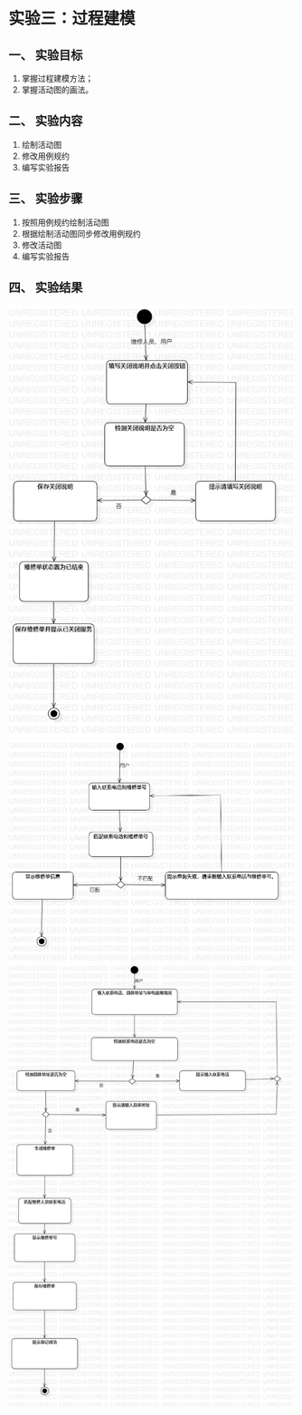 # 实验三：过程建模  

## 一、 实验目标  

1. 掌握过程建模方法；
2. 掌握活动图的画法。


## 二、 实验内容  

1. 绘制活动图
2. 修改用例规约
3. 编写实验报告

## 三、 实验步骤  

1. 按照用例规约绘制活动图
2. 根据绘制活动图同步修改用例规约
3. 修改活动图
4. 编写实验报告

## 四、 实验结果  

![关闭服务的活动图](./Lab3_ActivityDiagram3.jpg) 
![查询信息的活动图](./Lab3_ActivityDiagram2.jpg) 
![登记服务的活动图](./Lab3_ActivityDiagram1.jpg) 



